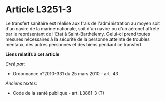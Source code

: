# Article L3251-3

Le transfert sanitaire est réalisé aux frais de l'administration au moyen soit d'un navire de la marine nationale, soit d'un
navire ou d'un aéronef affrété par le représentant de l'Etat à Saint-Barthélemy. Celui-ci prend toutes mesures nécessaires à
la sécurité de la personne atteinte de troubles mentaux, des autres personnes et des biens pendant ce transfert.

**Liens relatifs à cet article**

_Créé par_:

  - Ordonnance n°2010-331 du 25 mars 2010 - art. 43

_Anciens textes_:

  - Code de la santé publique - art. L3861-3 (T)
